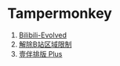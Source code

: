 # Tampermonkey

1. [Bilibili-Evolved](https://github.com/the1812/Bilibili-Evolved)
2. [解除B站区域限制](https://greasyfork.org/zh-CN/scripts/25718-%E8%A7%A3%E9%99%A4b%E7%AB%99%E5%8C%BA%E5%9F%9F%E9%99%90%E5%88%B6)
3. [壹伴排版 Plus](https://greasyfork.org/en/scripts/439551-%E5%A3%B9%E4%BC%B4%E6%8E%92%E7%89%88-plusv)
